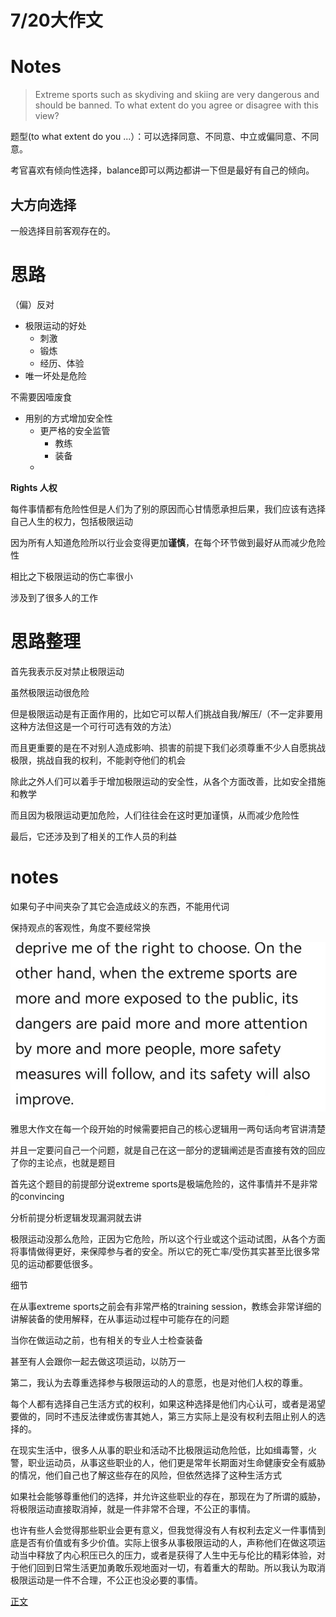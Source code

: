 # 7/20大作文

# Notes

> Extreme sports such as skydiving and skiing are very dangerous and should be banned. To what extent do you agree or disagree with this view?
> 

题型(to what extent do you ...）：可以选择同意、不同意、中立或偏同意、不同意。

考官喜欢有倾向性选择，balance即可以两边都讲一下但是最好有自己的倾向。

## 大方向选择

一般选择目前客观存在的。

# 思路

（偏）反对

- 极限运动的好处
    - 刺激
    - 锻炼
    - 经历、体验
- 唯一坏处是危险

不需要因噎废食

- 用别的方式增加安全性
    - 更严格的安全监管
        - 教练
        - 装备
    - 

**Rights 人权**

每件事情都有危险性但是人们为了别的原因而心甘情愿承担后果，我们应该有选择自己人生的权力，包括极限运动

因为所有人知道危险所以行业会变得更加**谨慎**，在每个环节做到最好从而减少危险性

相比之下极限运动的伤亡率很小

涉及到了很多人的工作

# 思路整理

首先我表示反对禁止极限运动

虽然极限运动很危险

但是极限运动是有正面作用的，比如它可以帮人们挑战自我/解压/（不一定非要用这种方法但这是一个可行可选有效的方法）

而且更重要的是在不对别人造成影响、损害的前提下我们必须尊重不少人自愿挑战极限，挑战自我的权利，不能剥夺他们的机会

除此之外人们可以着手于增加极限运动的安全性，从各个方面改善，比如安全措施和教学

而且因为极限运动更加危险，人们往往会在这时更加谨慎，从而减少危险性

最后，它还涉及到了相关的工作人员的利益

# notes

如果句子中间夹杂了其它会造成歧义的东西，不能用代词

保持观点的客观性，角度不要经常换

![7%2020%E5%A4%A7%E4%BD%9C%E6%96%87%20db95a3bb38e44327be6c2d9772830f4b/Untitled.png](7%2020%E5%A4%A7%E4%BD%9C%E6%96%87%20db95a3bb38e44327be6c2d9772830f4b/Untitled.png)

雅思大作文在每一个段开始的时候需要把自己的核心逻辑用一两句话向考官讲清楚

并且一定要问自己一个问题，就是自己在这一部分的逻辑阐述是否直接有效的回应了你的主论点，也就是题目

首先这个题目的前提部分说extreme sports是极端危险的，这件事情并不是非常的convincing

分析前提分析逻辑发现漏洞就去讲

极限运动没那么危险，正因为它危险，所以这个行业或这个运动试图，从各个方面将事情做得更好，来保障参与者的安全。所以它的死亡率/受伤其实甚至比很多常见的运动都要低很多。

细节

在从事extreme sports之前会有非常严格的training session，教练会非常详细的讲解装备的使用解释，在从事运动过程中可能存在的问题

当你在做运动之前，也有相关的专业人士检查装备

甚至有人会跟你一起去做这项运动，以防万一

第二，我认为去尊重选择参与极限运动的人的意愿，也是对他们人权的尊重。

每个人都有选择自己生活方式的权利，如果这种选择是他们内心认可，或者是渴望要做的，同时不违反法律或伤害其她人，第三方实际上是没有权利去阻止别人的选择的。

在现实生活中，很多人从事的职业和活动不比极限运动危险低，比如缉毒警，火警，职业运动员，从事这些职业的人，他们更是常年长期面对生命健康安全有威胁的情况，他们自己也了解这些存在的风险，但依然选择了这种生活方式

如果社会能够尊重他们的选择，并允许这些职业的存在，那现在为了所谓的威胁，将极限运动直接取消掉，就是一件非常不合理，不公正的事情。

也许有些人会觉得那些职业会更有意义，但我觉得没有人有权利去定义一件事情到底是否有价值或有多少价值。实际上很多从事极限运动的人，声称他们在做这项运动当中释放了内心积压已久的压力，或者是获得了人生中无与伦比的精彩体验，对于他们回到日常生活更加勇敢乐观地面对一切，有着重大的帮助。所以我认为取消极限运动是一件不合理，不公正也没必要的事情。

[正文](7%2020%E5%A4%A7%E4%BD%9C%E6%96%87%20db95a3bb38e44327be6c2d9772830f4b/%E6%AD%A3%E6%96%87%20e59eb66ba55d4a3e981fd63434cf1e45.md)